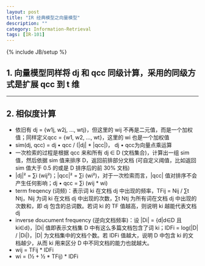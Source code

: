 ```yaml
---
layout: post
title: "IR 经典模型之向量模型"
description: ""
category: Information-Retrieval
tags: [IR-101]
---
```

{% include JB/setup %}

## 1. 向量模型同样将 dj 和 qcc 同级计算，采用的同级方式是扩展 qcc 到 t 维

---

## 2. 相似度计算

* 依旧有 dj = {w1j, w2j, …, wtj}，但这里的 wij 不再是二元值，而是一个加权值；同样定义qcc = {w1, w2, ..., wt}，这里的 wi 也是一个加权值
* sim(dj, qcc) = dj • qcc / (|dj| * |qcc|)， dj • qcc为向量点乘运算
* 一次检索的过程是根据 qcc 来和所有 dj ∈ D (文档集合)，计算出一组 sim 值，然后依据 sim 值来排序 D，返回前排部分文档 (可自定义阈值，比如返回 sim 值大于 0.5 的或是 D 排序后的前 30% 文档)
* |dj|² = ∑i (wij²)；|qcc|² = ∑i (wi²)，对于一次检索而言，|qcc| 值对排序不会产生任何影响；dj • qcc =  ∑i (wij * wi)
* term freqency (词频)：表示词 ki 在文档 dj 中出现的频率，TFij = Nij / ∑t Ntj，Nij 为词 ki 在文档 dj 中出现的次数，∑t Ntj 为所有词在文档 dj 中出现的次数和，即 dj 包含的总词数。若词 ki 的 TF 值越高，则说明 ki 越能代表文档 dj
* inverse doucument frequency (逆向文档频率)：设 |Di| = {d|d∈D 且 ki∈d}，|Di| 值即表示文档集 D 中有这么多篇文档包含了词 ki；IDFi = log(|D| / |Di|)，|D| 为文档集中的文档个数。若 IDFi 值越大，说明 D 中包含 ki 的文档越少，从而 ki 用来区分 D 中不同文档的能力也就越大。
* wij = TFij * IDFi
* wi = (½ + ½ * TFij) * IDFi

